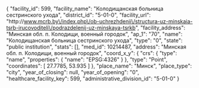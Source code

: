 {
    "facility_id": 599,
    "facility_name": "Колодищанская больница сестринского ухода",
    "district_id": "5-01-0",
    "facility_url": "http:\/\/www.mcrb.by\/index.php\/ob-uchrezhdenii\/structura-uz-minskaia-tsrb-irucovoditeli\/podrazdelenij-uz-minskaya-tsrkb",
    "facility_address": "Минская обл. п. Колодищи, военный городок",
    "ap_1": "70",
    "name": "Колодищанская больница сестринского ухода",
    "type": "0",
    "state": "public institution",
    "stats": [],
    "med_id": 10214487,
    "address": "Минская обл. п. Колодищи, военный городок",
    "coord_x_y": {
        "crs": {
            "type": "name",
            "properties": {
                "name": "EPSG:4326"
            }
        },
        "type": "Point",
        "coordinates": [
            27.7785,
            53.935
        ]
    },
    "place_name": "Минск",
    "place_type": "city",
    "year_of_closing": null,
    "year_of_opening": "0",
    "healthcare_facility_key": 599,
    "administrative_division_id": "5-01-0"
}